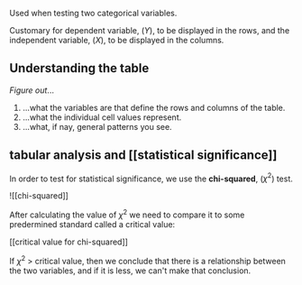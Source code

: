 Used when testing two categorical variables.

Customary for dependent variable, ($Y$), to be displayed in the rows, and the independent variable, ($X$), to be displayed in the columns.
## Understanding the table
*Figure out*...
1. ...what the variables are that define the rows and columns of the table.
2. ...what the individual cell values represent.
3. ...what, if nay, general patterns you see.

## tabular analysis and [[statistical significance]]

In order to test for statistical significance, we use the **chi-squared**, ($\chi ^2$) test.

![[chi-squared]]

After calculating the value of $\chi^2$ we need to compare it to some predermined standard called a critical value:

[[critical value for chi-squared]]

If $\chi^2$ > critical value, then we conclude that there is a relationship between the two variables, and if it is less, we can't make that conclusion.
